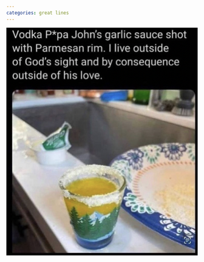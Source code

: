 ```yaml
---
categories: great lines
---
```


![vodka](https://raw.githubusercontent.com/muneer78/muneer78.github.io/master/images/VodkaPapaJohns.png)



